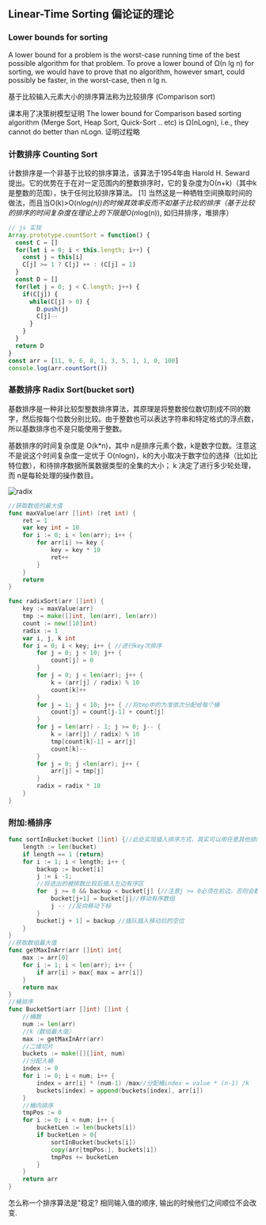 ## Linear-Time Sorting 偏论证的理论

### Lower bounds for sorting

A lower bound for a problem is the worst-case running time of the best possible algorithm for that problem. To prove a lower bound of Ω(n lg n) for sorting, we would have to prove that no algorithm, however smart, could possibly be faster, in the worst-case, then n lg n.

基于比较输入元素大小的排序算法称为比较排序 (Comparison sort)

课本用了决策树模型证明 The lower bound for Comparison based sorting algorithm (Merge Sort, Heap Sort, Quick-Sort .. etc) is Ω(nLogn), i.e., they cannot do better than nLogn. 
证明过程略

### 计数排序 Counting Sort

计数排序是一个非基于比较的排序算法，该算法于1954年由 Harold H. Seward 提出。它的优势在于在对一定范围内的整数排序时，它的复杂度为Ο(n+k)（其中k是整数的范围），快于任何比较排序算法。 [1]  当然这是一种牺牲空间换取时间的做法，而且当O(k)>O(n*log(n))的时候其效率反而不如基于比较的排序（基于比较的排序的时间复杂度在理论上的下限是O(n*log(n)), 如归并排序，堆排序）

~~~javascript
// js 实现
Array.prototype.countSort = function() {
  const C = []
  for(let i = 0; i < this.length; i++) {
    const j = this[i]
    C[j] >= 1 ? C[j] ++ : (C[j] = 1)
  }
  const D = []
  for(let j = 0; j < C.length; j++) {
    if(C[j]) {
      while(C[j] > 0) {
        D.push(j)
        C[j]--
      }
    }
  }
  return D
}
const arr = [11, 9, 6, 8, 1, 3, 5, 1, 1, 0, 100]
console.log(arr.countSort())
~~~

### 基数排序 Radix Sort(bucket sort)

基数排序是一种非比较型整数排序算法，其原理是将整数按位数切割成不同的数字，然后按每个位数分别比较。由于整数也可以表达字符串和特定格式的浮点数，所以基数排序也不是只能使用于整数。

基数排序的时间复杂度是 O(k*n)，其中 n是排序元素个数，k是数字位数。注意这不是说这个时间复杂度一定优于 O(nlogn)，k的大小取决于数字位的选择（比如比特位数），和待排序数据所属数据类型的全集的大小； k 决定了进行多少轮处理，而 n是每轮处理的操作数目。

![radix]("~@assets/50/radix.sort")

~~~go
//获取数组的最大值
func maxValue(arr []int) (ret int) {
    ret = 1 
    var key int = 10
    for i := 0; i < len(arr); i++ {
        for arr[i] >= key {
            key = key * 10
            ret++
        }
    }
    return
}

func radixSort(arr []int) {
    key := maxValue(arr)
    tmp := make([]int, len(arr), len(arr))
    count := new([10]int)
    radix := 1
    var i, j, k int
    for i = 0; i < key; i++ { //进行key次排序
        for j = 0; j < 10; j++ {
            count[j] = 0
        }
        for j = 0; j < len(arr); j++ {
            k = (arr[j] / radix) % 10
            count[k]++
        }
        for j = 1; j < 10; j++ { //将tmp中的为准依次分配给每个桶
            count[j] = count[j-1] + count[j]
        }
        for j = len(arr) - 1; j >= 0; j-- {
            k = (arr[j] / radix) % 10
            tmp[count[k]-1] = arr[j]
            count[k]--
        }
        for j = 0; j <len(arr); j++ {
            arr[j] = tmp[j]
        }
        radix = radix * 10
    }
}
~~~

### 附加:桶排序
~~~go
func sortInBucket(bucket []int) {//此处实现插入排序方式，其实可以用任意其他排序方式
    length := len(bucket)
    if length == 1 {return}
    for i := 1; i < length; i++ {
        backup := bucket[i]
        j := i -1;
        //将选出的被排数比较后插入左边有序区
        for  j >= 0 && backup < bucket[j] {//注意j >= 0必须在前边，否则会数组越界
            bucket[j+1] = bucket[j]//移动有序数组
            j -- //反向移动下标
        }
        bucket[j + 1] = backup //插队插入移动后的空位
    }
}
//获取数组最大值
func getMaxInArr(arr []int) int{
    max := arr[0]
    for i := 1; i < len(arr); i++ {
        if arr[i] > max{ max = arr[i]}
    }
    return max
}
//桶排序
func BucketSort(arr []int) []int {
    //桶数
    num := len(arr)
    //k（数组最大值）
    max := getMaxInArr(arr)
    //二维切片
    buckets := make([][]int, num)
    //分配入桶
    index := 0
    for i := 0; i < num; i++ {
        index = arr[i] * (num-1) /max//分配桶index = value * (n-1) /k
        buckets[index] = append(buckets[index], arr[i])
    }
    //桶内排序
    tmpPos := 0
    for i := 0; i < num; i++ {
        bucketLen := len(buckets[i])
        if bucketLen > 0{
            sortInBucket(buckets[i])
            copy(arr[tmpPos:], buckets[i])
            tmpPos += bucketLen
        }
    }
    return arr
}
~~~

怎么称一个排序算法是"稳定?
相同输入值的顺序, 输出的时候他们之间顺位不会改变.
